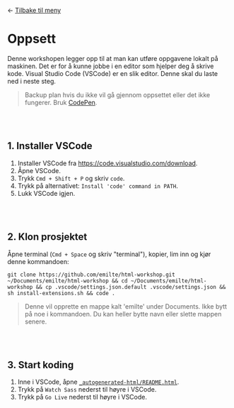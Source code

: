 <link href="/_autogenerated-css/base.css" rel="stylesheet" type="text/css" />

← [Tilbake til meny](/_autogenerated-html/README.html)

# Oppsett

Denne workshopen legger opp til at man kan utføre oppgavene lokalt på maskinen. Det er for å kunne jobbe i en editor som hjelper deg å skrive kode. Visual Studio Code (VSCode) er en slik editor. Denne skal du laste ned i neste steg.

> Backup plan hvis du ikke vil gå gjennom oppsettet eller det ikke fungerer. Bruk [CodePen](https://codepen.io/).

<br>
<br>

## 1. Installer VSCode

1. Installer VSCode fra https://code.visualstudio.com/download.
2. Åpne VSCode.
3. Trykk `Cmd + Shift + P` og skriv `code`.
4. Trykk på alternativet: `Install 'code' command in PATH`.
5. Lukk VSCode igjen.

<br>
<br>

## 2. Klon prosjektet

Åpne terminal (`Cmd + Space` og skriv "terminal"), kopier, lim inn og kjør denne kommandoen:

```
git clone https://github.com/emilte/html-workshop.git ~/Documents/emilte/html-workshop && cd ~/Documents/emilte/html-workshop && cp .vscode/settings.json.default .vscode/settings.json && sh install-extensions.sh && code .
```

> Denne vil opprette en mappe kalt 'emilte' under Documents. Ikke bytt på noe i kommandoen. Du kan heller bytte navn eller slette mappen senere.

<br>
<br>

## 3. Start koding

1. Inne i VSCode, åpne [`_autogenerated-html/README.html`](/_autogenerated-html/README.html).
2. Trykk på `Watch Sass` nederst til høyre i VSCode.
3. Trykk på `Go Live` nederst til høyre i VSCode.
